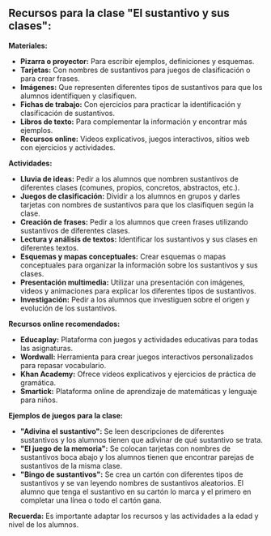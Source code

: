 ## Recursos para la clase "El sustantivo y sus clases":

**Materiales:**

* **Pizarra o proyector:** Para escribir ejemplos, definiciones y esquemas.
* **Tarjetas:** Con nombres de sustantivos para juegos de clasificación o para crear frases.
* **Imágenes:**  Que representen diferentes tipos de sustantivos para que los alumnos identifiquen y clasifiquen.
* **Fichas de trabajo:** Con ejercicios para practicar la identificación y clasificación de sustantivos.
* **Libros de texto:** Para complementar la información y encontrar más ejemplos.
* **Recursos online:** Videos explicativos, juegos interactivos, sitios web con ejercicios y actividades.

**Actividades:**

* **Lluvia de ideas:**  Pedir a los alumnos que nombren sustantivos de diferentes clases (comunes, propios, concretos, abstractos, etc.).
* **Juegos de clasificación:** Dividir a los alumnos en grupos y darles tarjetas con nombres de sustantivos para que los clasifiquen según la clase.
* **Creación de frases:** Pedir a los alumnos que creen frases utilizando sustantivos de diferentes clases.
* **Lectura y análisis de textos:**  Identificar los sustantivos y sus clases en diferentes textos.
* **Esquemas y mapas conceptuales:**  Crear esquemas o mapas conceptuales para organizar la información sobre los sustantivos y sus clases.
* **Presentación multimedia:**  Utilizar una presentación con imágenes, videos y animaciones para explicar los diferentes tipos de sustantivos.
* **Investigación:**  Pedir a los alumnos que investiguen sobre el origen y evolución de los sustantivos.

**Recursos online recomendados:**

* **Educaplay:**  Plataforma con juegos y actividades educativas para todas las asignaturas.
* **Wordwall:**  Herramienta para crear juegos interactivos personalizados para repasar vocabulario.
* **Khan Academy:**  Ofrece videos explicativos y ejercicios de práctica de gramática.
* **Smartick:**  Plataforma online de aprendizaje de matemáticas y lenguaje para niños.

**Ejemplos de juegos para la clase:**

* **"Adivina el sustantivo":** Se leen descripciones de diferentes sustantivos y los alumnos tienen que adivinar de qué sustantivo se trata.
* **"El juego de la memoria":** Se colocan tarjetas con nombres de sustantivos boca abajo y los alumnos tienen que encontrar parejas de sustantivos de la misma clase.
* **"Bingo de sustantivos":** Se crea un cartón con diferentes tipos de sustantivos y se van leyendo nombres de sustantivos aleatorios. El alumno que tenga el sustantivo en su cartón lo marca y el primero en completar una línea o todo el cartón gana.

**Recuerda:**  Es importante adaptar los recursos y las actividades a la edad y nivel de los alumnos. 
